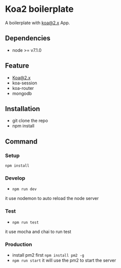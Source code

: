 # Koa2 boilerplate
A boilerplate with koa@2.x App.

## Dependencies
- node >= v7.1.0

## Feature
- Koa@2.x
- koa-session
- koa-router
- mongodb

## Installation
- git clone the repo
- npm install

## Command
### Setup
`npm install`

### Develop
- `npm run dev`

it use nodemon to auto reload the node server

### Test
- `npm run test`

it use mocha and chai to run test

### Production
- install pm2 first `npm install pm2 -g`
- `npm run start` it will use the pm2 to start the server
